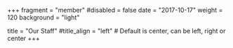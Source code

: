 +++
fragment = "member"
#disabled = false
date = "2017-10-17"
weight = 120
background = "light"

title = "Our Staff"
#title_align = "left" # Default is center, can be left, right or center
+++
